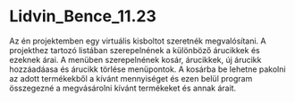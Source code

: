 # Lidvin_Bence_11.23
Az én projektemben egy virtuális kisboltot szeretnék megvalósítani. 
A projekthez tartozó listában szerepelnének a különböző árucikkek és ezeknek árai. 
A menüben szerepelnének kosár, árucikkek, új árucikk hozzáadáasa és árucikk törlése menüpontok. 
A kosárba be lehetne pakolni az adott termékekből a kívánt mennyiséget és ezen belül program összegezné a megvásárolni kívánt termékeket és annak árait.
